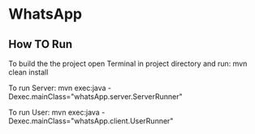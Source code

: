 # WhatsApp

## How TO Run
To build the the project open Terminal in project directory and run:
mvn clean install

To run Server:
mvn exec:java -Dexec.mainClass="whatsApp.server.ServerRunner"

To run User:
mvn exec:java -Dexec.mainClass="whatsApp.client.UserRunner"
